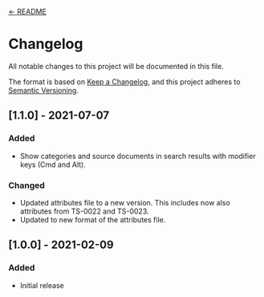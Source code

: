 [← README](README.md) 


# Changelog
All notable changes to this project will be documented in this file.

The format is based on [Keep a Changelog](https://keepachangelog.com/en/1.0.0/),
and this project adheres to [Semantic Versioning](https://semver.org/spec/v2.0.0.html).


## [1.1.0] - 2021-07-07

### Added
- Show categories and source documents in search results with modifier keys (Cmd and Alt).

### Changed
- Updated attributes file to a new version. This includes now also attributes from TS-0022 and TS-0023.
- Updated to new format of the attributes file.


## [1.0.0] - 2021-02-09

### Added
- Initial release
